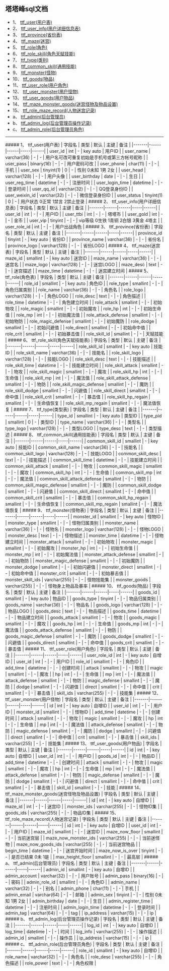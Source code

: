 ## 塔塔峰sql文档


* 1、 [ttf_user(用户表)](#1)
* 2、 [ttf_user_info(用户详细信息表)](#2)
* 3、 [ttf_province(省份表)](#3)
* 4、 [ttf_maze(迷宫)](#4)
* 5、 [ttf_role(角色)](#5)
* 6、 [ttf_role_skill(角色天赋技能)](#6)
* 7、 [ttf_type(类别)](#7)
* 8、 [ttf_common_skill(通用技能)](#8)
* 9、 [ttf_monster(怪物)](#9)
* 10、 [ttf_goods(物品)](#10)
* 11、 [ttf_user_role(用户角色)](#11)
* 12、 [ttf_user_monster(用户怪物)](#12)
* 13、 [ttf_user_goods(用户物品)](#13)
* 14、 [ttf_maze_monster_goods(迷宫怪物及物品设置)](#14)
* 15、 [ttf_role_maze_record(人物迷宫记录)](#15)
* a、 [ttf_admin(后台管理员)](#a)
* b、 [ttf_admin_log(后台管理员操作记录)](#b)
* c、 [ttf_admin_role(后台管理员角色)](#c)


-----------------
<span id="1"/>
##### 1、 ttf_user(用户表)
| 字段名 | 类型 | 默认 | 主键 | 备注 |
|-------|------|------|-----|------|
| user_id | int | - | key auto | 用户ID |
| user_name | varchar(36) | - | - | 用户名可改可重复初始是手机号或第三方帐号昵称 |
| user_pass | binary(16) | - | - | 用户密码可改 |
| user_phone | char(11) | - | - | 手机 |
| user_sex | tinyint(1) | 0 | - | 性别 0未知 1男 2女 |
| user_head | varchar(128) | - | - | 用户头像 |
| user_birthday | date | - | - | 生日 |
| user_reg_time | datetime | - | - | 注册时间 |
| user_login_time | datetime | - | - | 登录时间 |
| user_qq_id | varchar(32) | - | - | QQ登录身份ID |
| user_weixin_id | varchar(32) | - | - | 微信登录身份ID |
| user_status | tinyint(1) | 0 | - | 用户状态 0正常 1禁言 2禁止登录 |


<span id="2"/>
##### 2、 ttf_user_info(用户详细信息表)
| 字段名 | 类型 | 默认 | 主键 | 备注 |
|-------|------|------|-----|------|
| user_id | int | - | - | 用户ID |
| user_ttbi | int | - | - | 塔塔币 |
| user_gold | int | - | - | 金币 |
| user_vip | tinyint | - | - | vip等级 0生铁 1青铜 2白银 3黄金 4塔主 |
| user_role_id | int | - | - | 用户出战角色 |


<span id="3"/>
##### 3、 ttf_province(省份表)
| 字段名 | 类型 | 默认 | 主键 | 备注 |
|-------|------|------|-----|------|
| province_id | tinyint | - | key auto | 省份ID |
| province_name | varchar(36) | - | - | 省份名 |
| province_logo | varchar(128) | - | - | 省份LOGO |


<span id="4"/>
##### 4、 ttf_maze(迷宫表)
| 字段名 | 类型 | 默认 | 主键 | 备注 |
|-------|------|------|-----|------|
| maze_id | smallint | - | key auto | 迷宫ID |
| maze_name | varchar(36) | - | - | 迷宫名 |
| maze_logo | varchar(128) | - | - | 迷宫LOGO |
| maze_desc | text | - | - | 迷宫描述 |
| maze_time | datetime | - | - | 迷宫建立时间 |


<span id="5"/>
##### 5、 ttf_role(角色表)
| 字段名 | 类型 | 默认 | 主键 | 备注 |
|-------|------|------|-----|------|
| role_id | smallint | - | key auto | 角色ID |
| role_type | smallint | - | - | 角色归属类别 |
| role_name | varchar(36) | - | - | 角色名 |
| role_logo | varchar(128) | - | - | 角色LOGO |
| role_desc | text | - | - | 角色描述 |
| role_time | datetime | - | - | 角色建立时间 |
| role_attack | smallint | - | - | 初始物攻 |
| role_magic | smallint | - | - | 初始魔攻 |
| role_hp | int | - | - | 初始生命值 |
| role_mp | int | - | - | 初始魔法值 |
| role_attack_defense | smallint | - | - | 初始物防 |
| role_magic_defense | smallint | - | - | 初始魔防 |
| role_dodge | smallint | - | - | 初始闪避值 |
| role_direct | smallint | - | - | 初始命中值 |
| role_crit | smallint | - | - | 初始暴击值 |
| role_skill_id | smallint | - | - | 天赋技能 |


<span id="6"/>
##### 6、 ttf_role_skill(角色天赋技能表)
| 字段名 | 类型 | 默认 | 主键 | 备注 |
|-------|------|------|-----|------|
| role_skill_id | smallint | - | key auto | 技能ID |
| role_skill_name | varchar(36) | - | - | 技能名 |
| role_skill_logo | varchar(128) | - | - | 技能LOGO |
| role_skill_desc | text | - | - | 技能描述 |
| role_skill_time | datetime | - | - | 技能建立时间 |
| role_skill_attack | smallint | - | - | 物攻 |
| role_skill_magic | smallint | - | - | 魔攻 |
| role_skill_hp | int | - | - | 生命值 |
| role_skill_mp | int | - | - | 魔法值 |
| role_skill_attack_defense | smallint | - | - | 物防 |
| role_skill_magic_defense | smallint | - | - | 魔防 |
| role_skill_dodge | smallint | - | - | 闪避值 |
| role_skill_direct | smallint | - | - | 命中值 |
| role_skill_crit | smallint | - | - | 暴击值 |
| role_skill_hp_regain | smallint | - | - | 生命值恢复 |
| role_skill_mp_regain | smallint | - | - | 魔法值恢复 |


<span id="7"/>
##### 7、 ttf_type(类型表)
| 字段名 | 类型 | 默认 | 主键 | 备注 |
|-------|------|------|-----|------|
| type_id | smallint | - | key auto | 类型ID |
| type_pid | smallint | 0 | - | 类型ID |
| type_name | varchar(36) | - | - | 类型名 |
| type_logo | varchar(128) | - | - | 类型LOGO |
| type_desc | text | - | - | 类型描述 |


<span id="8"/>
##### 8、 ttf_common_skill(通用技能表)
| 字段名 | 类型 | 默认 | 主键 | 备注 |
|-------|------|------|-----|------|
| common_skill_id | smallint | - | key auto | 技能ID |
| common_skill_name | varchar(36) | - | - | 技能名 |
| common_skill_logo | varchar(128) | - | - | 技能LOGO |
| common_skill_desc | text | - | - | 技能描述 |
| common_skill_time | datetime | - | - | 技能建立时间 |
| common_skill_attack | smallint | - | - | 物攻 |
| common_skill_magic | smallint | - | - | 魔攻 |
| common_skill_hp | int | - | - | 生命值 |
| common_skill_mp | int | - | - | 魔法值 |
| common_skill_attack_defense | smallint | - | - | 物防 |
| common_skill_magic_defense | smallint | - | - | 魔防 |
| common_skill_dodge | smallint | - | - | 闪避值 |
| common_skill_direct | smallint | - | - | 命中值 |
| common_skill_crit | smallint | - | - | 暴击值 |
| common_skill_hp_regain | smallint | - | - | 生命值恢复 |
| common_skill_mp_regain | smallint | - | - | 魔法值恢复 |


<span id="9"/>
##### 9、 ttf_monster(怪物表)
| 字段名 | 类型 | 默认 | 主键 | 备注 |
|-------|------|------|-----|------|
| monster_id | smallint | - | key auto | 怪物ID |
| monster_type | smallint | - | - | 怪物归属类别 |
| monster_name | varchar(36) | - | - | 怪物名 |
| monster_logo | varchar(128) | - | - | 怪物LOGO |
| monster_desc | text | - | - | 怪物描述 |
| monster_time | datetime | - | - | 怪物建立时间 |
| monster_attack | smallint | - | - | 初始物攻 |
| monster_magic | smallint | - | - | 初始魔攻 |
| monster_hp | int | - | - | 初始生命值 |
| monster_mp | int | - | - | 初始魔法值 |
| monster_attack_defense | smallint | - | - | 初始物防 |
| monster_magic_defense | smallint | - | - | 初始魔防 |
| monster_dodge | smallint | - | - | 初始闪避值 |
| monster_direct | smallint | - | - | 初始命中值 |
| monster_crit | smallint | - | - | 初始暴击值 |
| monster_skill_ids | varchar(255) | - | - | 怪物技能集 |
| monster_goods | varchar(255) | - | - | 怪物身上物品及暴率 |


<span id="10"/>
##### 10、 ttf_goods(物品)
| 字段名 | 类型 | 默认 | 主键 | 备注 |
|-------|------|------|-----|------|
| goods_id | smallint | - | key auto | 物品ID |
| goods_type | tinyint | - | - | 物品归属类别 |
| goods_name | varchar(36) | - | - | 物品名 |
| goods_logo | varchar(128) | - | - | 物品LOGO |
| goods_desc | text | - | - | 物品描述 |
| goods_time | datetime | - | - | 物品建立时间 |
| goods_attack | smallint | - | - | 物攻 |
| goods_magic | smallint | - | - | 魔攻 |
| goods_hp | int | - | - | 生命值 |
| goods_mp | int | - | - | 魔法值 |
| goods_attack_defense | smallint | - | - | 物防 |
| goods_magic_defense | smallint | - | - | 魔防 |
| goods_dodge | smallint | - | - | 闪避值 |
| goods_direct | smallint | - | - | 命中值 |
| goods_crit | smallint | - | - | 暴击值 |


<span id="11"/>
##### 11、 ttf_user_role(用户角色)
| 字段名 | 类型 | 默认 | 主键 | 备注 |
|-------|------|------|-----|------|
| user_role_id | int | - | key auto | 自增ID |
| user_id | int | - | - | 用户ID |
| role_id | smallint | - | - | 角色ID |
| add_time | datetime | - | - | 创建时间 |
| attack | smallint | - | - | 物攻 |
| magic | smallint | - | - | 魔攻 |
| hp | int | - | - | 生命值 |
| mp | int | - | - | 魔法值 |
| attack_defense | smallint | - | - | 物防 |
| magic_defense | smallint | - | - | 魔防 |
| dodge | smallint | - | - | 闪避值 |
| direct | smallint | - | - | 命中值 |
| crit | smallint | - | - | 暴击值 |
| skill_ids | varchar(255) | - | - | 技能集 |


<span id="12"/>
##### 12、 ttf_user_monster(用户怪物)
| 字段名 | 类型 | 默认 | 主键 | 备注 |
|-------|------|------|-----|------|
| id | int | - | key auto | 自增ID |
| user_id | int | - | - | 用户ID |
| monster_id | smallint | - | - | 怪物ID |
| add_time | datetime | - | - | 创建时间 |
| attack | smallint | - | - | 物攻 |
| magic | smallint | - | - | 魔攻 |
| hp | int | - | - | 生命值 |
| mp | int | - | - | 魔法值 |
| attack_defense | smallint | - | - | 物防 |
| magic_defense | smallint | - | - | 魔防 |
| dodge | smallint | - | - | 闪避值 |
| direct | smallint | - | - | 命中值 |
| crit | smallint | - | - | 暴击值 |
| skill_ids | varchar(255) | - | - | 技能集 |


<span id="13"/>
##### 13、 ttf_user_goods(用户物品)
| 字段名 | 类型 | 默认 | 主键 | 备注 |
|-------|------|------|-----|------|
| id | int | - | key auto | 自增ID |
| user_id | int | - | - | 用户ID |
| goods_id | int | - | - | 物品ID |
| add_time | datetime | - | - | 创建时间 |
| attack | smallint | - | - | 物攻 |
| magic | smallint | - | - | 魔攻 |
| hp | int | - | - | 生命值 |
| mp | int | - | - | 魔法值 |
| attack_defense | smallint | - | - | 物防 |
| magic_defense | smallint | - | - | 魔防 |
| dodge | smallint | - | - | 闪避值 |
| direct | smallint | - | - | 命中值 |
| crit | smallint | - | - | 暴击值 |
| skill_id | smallint | - | - | 技能 |


<span id="14"/>
##### 14、 ttf_maze_monster_goods(迷宫怪物及物品设置)
| 字段名 | 类型 | 默认 | 主键 | 备注 |
|-------|------|------|-----|------|
| id | int | - | key auto | 自增ID |
| maze_id | int | - | - | 迷宫ID |
| monster_ids | varchar(255) | - | - | 怪物ID集 |
| goods_ids | varchar(255) | - | - | 物品ID集 |


<span id="15"/>
##### 15、 ttf_role_maze_record(人物迷宫记录)
| 字段名 | 类型 | 默认 | 主键 | 备注 |
|-------|------|------|-----|------|
| id | int | - | key auto | 自增ID |
| user_id | int | - | - | 用户ID |
| maze_id | smallint | - | - | 迷宫ID |
| maze_now_floor | smallint | - | - | 当前迷宫层 |
| maze_now_monster_ids | varchar(255) | - | - | 当前迷怪物 |
| maze_now_goods_ids | varchar(255) | - | - | 当前迷宫物品 |
| begin_time | datetime | - | - | 迷宫开始时间 |
| maze_now_is_over | tinyint | - | - | 是否已结束 0未 1是 |
| max_height_floor | smallint | - | - | 最高层 |


<span id="a"/>
##### a、 ttf_admin(后台管理员)
| 字段名 | 类型 | 默认 | 主键 | 备注 |
|-------|------|------|-----|------|
| admin_id | smallint | - | key auto | 自增ID |
| admin_account | varchar(32) | - | - | 用户账号 |
| admin_pass | binary(16) | - | - | 密码 |
| admin_role_id | smallint | - | - | 角色ID |
| admin_name | varchar(32) | - | - | 别名 |
| admin_phone | char(11) | - | - | 手机 |
| admin_email | varchar(64) | - | - | 邮箱 |
| admin_sex | tinyint | - | - | 性别 0未知 1男 2女 |
| admin_birthday | date | - | - | 生日 |
| admin_register_time | datetime | - | - | 注册时间 |
| admin_login_time | datetime | - | - | 登录时间 |
| admin_tag | varchar(64) | - | - | tag |
| ip_address | varchar(15) | - | - | ip |


<span id="b"/>
##### b、 ttf_admin_log(后台管理员操作记录)
| 字段名 | 类型 | 默认 | 主键 | 备注 |
|-------|------|------|-----|------|
| log_id | int | - | key auto | 自增ID |
| log_time | datetime | - | - | 时间 |
| log_info | varchar(255) | - | - | 操作描述 |
| admin_id | smallint | - | - | 操作员 |
| ip_address | varchar(15) | - | - | ip |


<span id="c"/>
##### c、 ttf_admin_role(后台管理员角色)
| 字段名 | 类型 | 默认 | 主键 | 备注 |
|-------|------|------|-----|------|
| role_id | smallint | - | key auto | 自增ID |
| role_name | varchar(32) | - | - | 角色名 |
| role_desc | varchar(255) | - | - | 角色描述 |
| role_power | text | - | - | 角色权限 |
